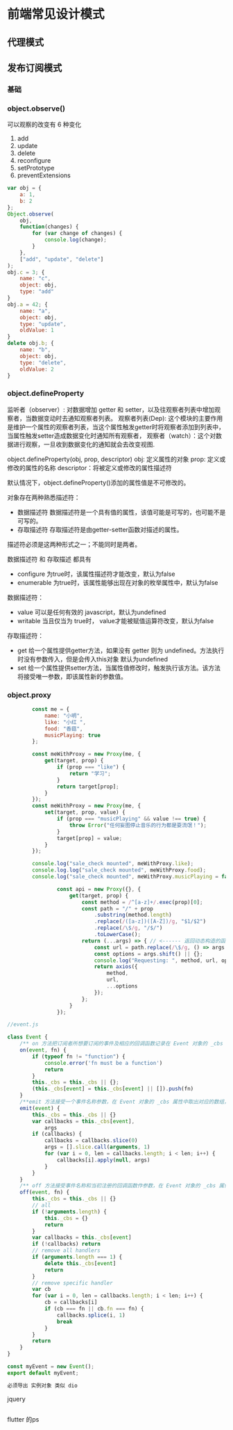 # 前端常见设计模式

## 代理模式

## 发布订阅模式

### 基础

### object.observe()

  可以观察的改变有 6 种变化
  

  1. add
  2. update
  3. delete
  4. reconfigure
  5. setPrototype
  6. preventExtensions

``` js
var obj = {
    a: 1,
    b: 2
};
Object.observe(
    obj,
    function(changes) {
        for (var change of changes) {
            console.log(change);
        }
    },
    ["add", "update", "delete"]
);
obj.c = 3; {
    name: "c",
    object: obj,
    type: "add"
}
obj.a = 42; {
    name: "a",
    object: obj,
    type: "update",
    oldValue: 1
}
delete obj.b; {
    name: "b",
    object: obj,
    type: "delete",
    oldValue: 2
}
```

### object.defineProperty

  监听者（observer）: 对数据增加 getter  和  setter，以及往观察者列表中增加观察者，当数据变动时去通知观察者列表。
  观察者列表(Dep): 这个模块的主要作用是维护一个属性的观察者列表，当这个属性触发getter时将观察者添加到列表中，当属性触发setter造成数据变化时通知所有观察者，
  观察者（watch）：这个对数据进行观察，一旦收到数据变化的通知就会去改变视图.

  object.defineProperty(obj, prop, descriptor)
  obj: 定义属性的对象
  prop: 定义或修改的属性的名称
  descriptor：将被定义或修改的属性描述符

  默认情况下，object.defineProperty()添加的属性值是不可修改的。

  对象存在两种熟悉描述符：

  + 数据描述符  数据描述符是一个具有值的属性，该值可能是可写的，也可能不是可写的。
  + 存取描述符 存取描述符是由getter-setter函数对描述的属性。

  
  描述符必须是这两种形式之一；不能同时是两者。

  数据描述符 和 存取描述 都具有

  + configure 为true时，该属性描述符才能改变，默认为false
  + enumerable 为true时，该属性能够出现在对象的枚举属性中，默认为false

  数据描述符：

  + value 可以是任何有效的 javascript，默认为undefined
  + writable 当且仅当为 true时， value才能被赋值运算符改变，默认为false

  存取描述符：

  + get 给一个属性提供getter方法，如果没有 getter 则为 undefined。方法执行时没有参数传入，但是会传入this对象 默认为undefined
  + set 给一个属性提供setter方法，当属性值修改时，触发执行该方法。该方法将接受唯一参数，即该属性新的参数值。

### object.proxy

``` js
        const me = {
            name: "小明",
            like: "小红 ",
            food: "香菇",
            musicPlaying: true
        };

        const meWithProxy = new Proxy(me, {
            get(target, prop) {
                if (prop === "like") {
                    return "学习";
                }
                return target[prop];
            }
        });
        const meWithProxy = new Proxy(me, {
            set(target, prop, value) {
                if (prop === "musicPlaying" && value !== true) {
                    throw Error("任何妄图停止音乐的行为都是耍流氓！");
                }
                target[prop] = value;
            }
        });

        console.log("sale_check mounted", meWithProxy.like);
        console.log.log("sale_check mounted", meWithProxy.food);
        console.log("sale_check mounted", meWithProxy.musicPlaying = false

                const api = new Proxy({}, {
                    get(target, prop) {
                        const method = /^[a-z]+/.exec(prop)[0];
                        const path = "/" + prop
                            .substring(method.length)
                            .replace(/([a-z])([A-Z])/g, "$1/$2")
                            .replace(/\$/g, "/$/")
                            .toLowerCase();
                        return (...args) => { // <------ 返回动态构造的函数！
                            const url = path.replace(/\$/g, () => args.shift());
                            const options = args.shift() || {};
                            console.log("Requesting: ", method, url, options);
                            return axios({
                                method,
                                url,
                                ...options
                            });
                        };
                    }
                });
```

``` js
//event.js

class Event {
    /** on 方法把订阅者所想要订阅的事件及相应的回调函数记录在 Event 对象的 _cbs 属性中*/
    on(event, fn) {
        if (typeof fn != "function") {
            console.error('fn must be a function')
            return
        }
        this._cbs = this._cbs || {};
        (this._cbs[event] = this._cbs[event] || []).push(fn)
    }
    /**emit 方法接受一个事件名称参数，在 Event 对象的 _cbs 属性中取出对应的数组，并逐个执行里面的回调函数 */
    emit(event) {
        this._cbs = this._cbs || {}
        var callbacks = this._cbs[event],
            args
        if (callbacks) {
            callbacks = callbacks.slice(0)
            args = [].slice.call(arguments, 1)
            for (var i = 0, len = callbacks.length; i < len; i++) {
                callbacks[i].apply(null, args)
            }
        }
    }
    /** off 方法接受事件名称和当初注册的回调函数作参数，在 Event 对象的 _cbs 属性中删除对应的回调函数。*/
    off(event, fn) {
        this._cbs = this._cbs || {}
        // all
        if (!arguments.length) {
            this._cbs = {}
            return
        }
        var callbacks = this._cbs[event]
        if (!callbacks) return
        // remove all handlers
        if (arguments.length === 1) {
            delete this._cbs[event]
            return
        }
        // remove specific handler
        var cb
        for (var i = 0, len = callbacks.length; i < len; i++) {
            cb = callbacks[i]
            if (cb === fn || cb.fn === fn) {
                callbacks.splice(i, 1)
                break
            }
        }
        return
    }
}

const myEvent = new Event();
export default myEvent;

必须导出 实例对象 类似 dio
```

jquery

``` 

```

flutter 的ps

``` js

```

